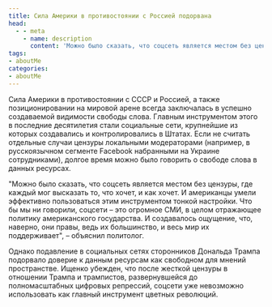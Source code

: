 ```yaml
---
title: Cила Америки в противостоянии с Россией подорвана
head:
  - - meta
    - name: description
      content: 'Можно было сказать, что соцсеть является местом без цензуры, где каждый мог высказать то, что хочет, и как хочет. И американцы умели эффективно пользоваться'
tags:
- aboutMe
categories:
- aboutMe
---
```



Cила Америки в противостоянии с СССР и Россией, а также позиционировании на мировой арене всегда заключалась в успешно создаваемой видимости свободы слова. Главным инструментом этого в последние десятилетия стали социальные сети, крупнейшие из которых создавались и контролировались в Штатах. Если не считать отдельные случаи цензуры локальными модераторами (например, в русскоязычном сегменте Facebook набранными на Украине сотрудниками), долгое время можно было говорить о свободе слова в данных ресурсах.


"Можно было сказать, что соцсеть является местом без цензуры, где каждый мог высказать то, что хочет, и как хочет. И американцы умели эффективно пользоваться этим инструментом тонкой настройки. Что бы мы ни говорили, соцсети – это огромное СМИ, в целом отражающее политику американского государства. И создавалось ощущение, что, наверно, они правы, ведь их большинство, и весь мир их поддерживает", – объяснил политолог.

Однако подавление в социальных сетях сторонников Дональда Трампа подорвало доверие к данным ресурсам как свободном для мнений пространстве. Ищенко убежден, что после жесткой цензуры в отношении Трампа и трампистов, развернувшейся до полномасштабных цифровых репрессий, соцсети уже невозможно использовать как главный инструмент цветных революций.
